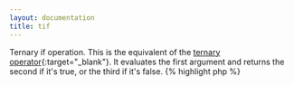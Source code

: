 ```yaml
---
layout: documentation
title: tif
---
```


Ternary if operation. This is the equivalent of the [ternary operator](http://uk2.php.net/ternary#language.operators.comparison.ternary){:target="_blank"}. It evaluates the first argument and returns the second if it's true, or the third if it's false.
{% highlight php %}
<?php
tif(array $rest)
{% endhighlight %}

* **rest**: you can not use named parameters to call this, use it either with three arguments in the correct order (expression, true result, false result) or write it as in php (expression ? true result : false result)

## Example
{% highlight smarty %}
{$foo = "foo"}
{tif $foo == "bar" ? "true" : "false"} {* full syntax *}
{tif $foo ?: "false"} {* you can omit the true value, in which case the expression will be re-used as the true value *}
{tif $foo ? "true"} {* you can omit the false value, in which case nothing will be output if it's false *}
{tif $foo} {* you can omit both values, in that case $foo is printed if it evaluates to true, otherwise nothing is printed *}
 
{$foo = null}
{tif $foo == "bar" ? "true" : "false"}
{tif $foo ?: "false"}
{tif $foo ? "true"}
{tif $foo}
{% endhighlight %}

## Output
{% highlight text %}
true
foo
true
foo

false
false
(empty)
(empty)
{% endhighlight %}